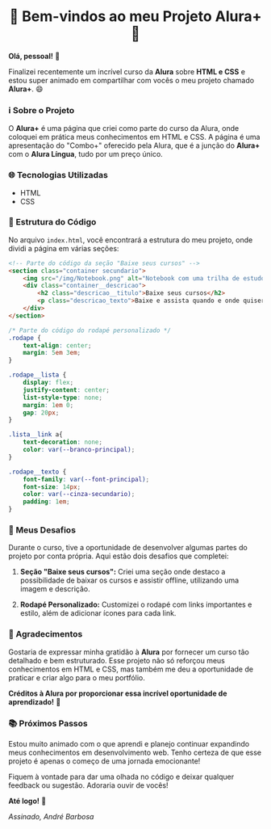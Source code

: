 **<h1 align="center">🚀 Bem-vindos ao meu Projeto Alura+ 🚀</h1>**

**Olá, pessoal!** 👋

Finalizei recentemente um incrível curso da **Alura** sobre **HTML e CSS** e estou super animado em compartilhar com vocês o meu projeto chamado **Alura+**. 😄

### ℹ️ Sobre o Projeto

O **Alura+** é uma página que criei como parte do curso da Alura, onde coloquei em prática meus conhecimentos em HTML e CSS. A página é uma apresentação do "Combo+" oferecido pela Alura, que é a junção do **Alura+** com o **Alura Língua**, tudo por um preço único.

### 🌐 Tecnologias Utilizadas

- HTML
- CSS

### 📁 Estrutura do Código

No arquivo `index.html`, você encontrará a estrutura do meu projeto, onde dividi a página em várias seções:

```html
<!-- Parte do código da seção "Baixe seus cursos" -->
<section class="container secundario">
    <img src="/img/Notebook.png" alt="Notebook com uma trilha de estudos da Alura" class="secundario__imagem">
    <div class="container__descricao">
        <h2 class="descricao__titulo">Baixe seus cursos</h2>
        <p class="descricao_texto">Baixe e assista quando e onde quiser. Assim, seus favoritos estão sempre com você, até mesmo sem internet.</p>
    </div>
</section>
```

```css
/* Parte do código do rodapé personalizado */
.rodape {
    text-align: center;
    margin: 5em 3em;
}

.rodape__lista {
    display: flex;
    justify-content: center;
    list-style-type: none;
    margin: 1em 0;
    gap: 20px;
}

.lista__link a{
    text-decoration: none;
    color: var(--branco-principal);
}

.rodape__texto {
    font-family: var(--font-principal);
    font-size: 14px;
    color: var(--cinza-secundario);
    padding: 1em;
}
```

### 🎯 Meus Desafios

Durante o curso, tive a oportunidade de desenvolver algumas partes do projeto por conta própria. Aqui estão dois desafios que completei:

1. **Seção "Baixe seus cursos":** Criei uma seção onde destaco a possibilidade de baixar os cursos e assistir offline, utilizando uma imagem e descrição.

2. **Rodapé Personalizado:** Customizei o rodapé com links importantes e estilo, além de adicionar ícones para cada link.

### 🙌 Agradecimentos

Gostaria de expressar minha gratidão à **Alura** por fornecer um curso tão detalhado e bem estruturado. Esse projeto não só reforçou meus conhecimentos em HTML e CSS, mas também me deu a oportunidade de praticar e criar algo para o meu portfólio.

**Créditos à Alura por proporcionar essa incrível oportunidade de aprendizado!** 🙏

### 📚 Próximos Passos

Estou muito animado com o que aprendi e planejo continuar expandindo meus conhecimentos em desenvolvimento web. Tenho certeza de que esse projeto é apenas o começo de uma jornada emocionante!

Fiquem à vontade para dar uma olhada no código e deixar qualquer feedback ou sugestão. Adoraria ouvir de vocês!

**Até logo!** 👋

*Assinado, André Barbosa*
